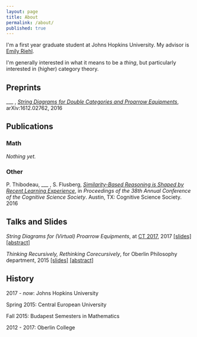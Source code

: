 ```yaml
---
layout: page
title: About
permalink: /about/
published: true
---
```


I'm a first year graduate student at Johns Hopkins University. My advisor is [Emily Riehl](http://www.math.jhu.edu/~eriehl/). 

I'm generally interested in what it means to be a _thing_, but particularly interested in (higher) category theory. 

## Preprints

\_\_\_ , _[String Diagrams for Double Categories and Proarrow Equipments](https://arxiv.org/abs/1612.02762)_, arXiv:1612.02762, 2016

## Publications

### Math

_Nothing yet._

### Other

P. Thibodeau, \_\_\_ , S. Flusberg, _[Similarity-Based Reasoning is Shaped by Recent Learning Experience](http://www.stephenflusberg.com/uploads/2/6/9/4/26942597/2016_thibodeau_myers_flusberg.pdf)_, in _Proceedings of the 38th Annual Conference of the Cognitive Science Society_. Austin, TX: Cognitive Science Society. 2016

## Talks and Slides
_String Diagrams for (Virtual) Proarrow Equipments_, at [CT 2017](http://www.mat.uc.pt/~ct2017/), 2017 [\[slides\]](https://github.com/DavidJaz/DavidJaz.github.io/raw/master/Talks/CoRecursion.pdf) [\[abstract\]](https://github.com/DavidJaz/DavidJaz.github.io/raw/master/Talks/myers_d.pdf)

_Thinking Recursively, Rethinking Corecursively_, for Oberlin Philosophy department, 2015 [\[slides\]](https://github.com/DavidJaz/DavidJaz.github.io/raw/master/Talks/CoRecursion.pdf) [\[abstract\]](https://github.com/DavidJaz/DavidJaz.github.io/raw/master/Talks/Corecursion%20Flyer.pdf) 

## History 

2017 - _now_: Johns Hopkins University

Spring 2015: Central European University

Fall 2015: Budapest Semesters in Mathematics

2012 - 2017: Oberlin College
